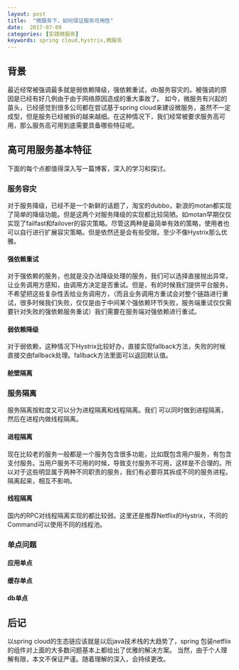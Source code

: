 ```yaml
---
layout: post
title:  "微服务下，如何保证服务可用性"
date:  2017-07-09
categories: [实践微服务]
keywords: spring cloud,hystrix,微服务
---
```



## 背景
最近经常被强调最多就是弱依赖降级，强依赖重试，db服务容灾的。被强调的原因是已经有好几例由于由于网络原因造成的重大事故了。
如今，微服务有兴起的苗头，已经感觉到很多公司都在尝试基于spring cloud来建设微服务，虽然不一定成型，但是服务已经被拆的越来越细。在这种情况下，我们经常被要求服务高可用，那么服务高可用到底需要具备哪些特征呢。


## 高可用服务基本特征
下面的每个点都值得深入写一篇博客，深入的学习和探讨。
### 服务容灾
对于服务降级，已经不是一个新鲜的话题了，淘宝的dubbo，新浪的motan都实现了简单的降级功能。但是这两个对服务降级的实现都比较简陋。如motan早期仅仅实现了failfast和failover的容灾策略。尽管这两种是最简单有效的策略，使用者也可以自行进行扩展容灾策略。但是依然还是会有些受限。至少不像Hystrix那么优雅。

#### 强依赖重试
对于强依赖的服务，也就是没办法降级处理的服务，我们可以选择直接抛出异常，让业务调用方感知，由调用方决定是否重试。但是，有的时候我们提供平台服务，不希望把这些复杂性丢给业务调用方，（而且业务调用方重试会对整个链路进行重试，很多时候我们失败，仅仅是由于中间某个强依赖环节失败，服务端重试仅仅需要针对失败的强依赖服务重试）我们需要在服务端对强依赖进行重试。

#### 弱依赖降级
对于弱依赖，这种情况下Hystrix比较好办，直接实现fallback方法，失败的时候直接交由fallback处理。fallback方法里面可以返回默认值。
#### 舱壁隔离

### 服务隔离
服务隔离按粒度又可以分为进程隔离和线程隔离。我们 可以同时做到进程隔离，然后在进程内做线程隔离。
#### 进程隔离
现在比较老的服务一般都是一个服务包含很多功能，比如既包含用户服务，有包含支付服务。当用户服务不可用的时候，导致支付服务不可用，这样是不合理的。所以对于这些明显属于两种不同职责的服务，我们有必要将其拆成不同的服务进程。隔离起来，相互不影响。

#### 线程隔离
国内的RPC对线程隔离实现的都比较弱。这里还是推荐Netflix的Hystrix，不同的Command可以使用不同的线程池。

### 单点问题
#### 应用单点
####  缓存单点
#### db单点

## 后记
以spring cloud的生态链应该就是以后java技术栈的大趋势了，spring 包装netflix的组件对上面的大多数问题基本上都给出了优雅的解决方案。
当然，由于个人理解有限，本文不保证严谨。随着理解的深入，会持续更改。